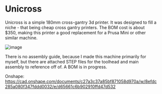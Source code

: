 # Unicross
Unicross is a simple 180mm cross-gantry 3d printer. It was designed to fill a niche - that being cheap cross gantry printers. The BOM cost is about $350, making this printer a good replacement for a Prusa Mini or other similar machine. 

![image](https://github.com/user-attachments/assets/b1ce85ff-5cfe-444d-a624-4efc29cd644f)

There is no assembly guide, because I made this machine primarily for myself, but there are attached STEP files for the toolhead and main assembly to reference off of. A BOM is in progress. 

Onshape: https://cad.onshape.com/documents/c27a3c37a85bf871058d970a/w/8efdc285a080f347fddd0032/e/d65661c6b902910ffd47d532
